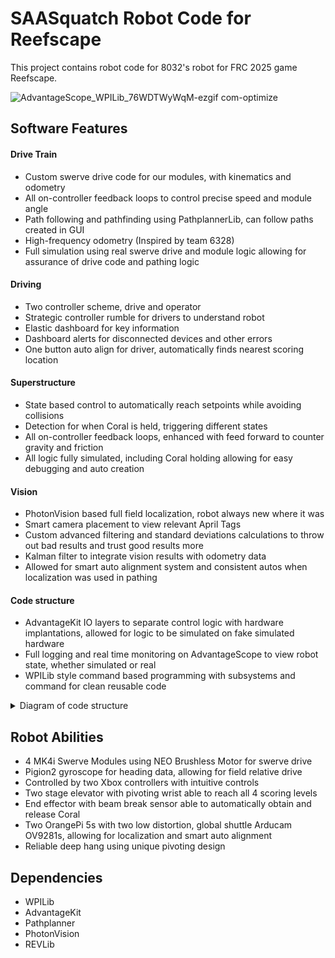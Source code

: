 # SAASquatch Robot Code for Reefscape

This project contains robot code for 8032's robot for FRC 2025 game Reefscape.

![AdvantageScope_WPILib_76WDTWyWqM-ezgif com-optimize](https://github.com/user-attachments/assets/29608a4a-011a-4e52-b6e9-f55b69552322)

## Software Features

#### Drive Train
* Custom swerve drive code for our modules, with kinematics and odometry
* All on-controller feedback loops to control precise speed and module angle
* Path following and pathfinding using PathplannerLib, can follow paths created in GUI
* High-frequency odometry (Inspired by team 6328)
* Full simulation using real swerve drive and module logic allowing for assurance of drive code and pathing logic

<!-- Simulated drive train, pathfollowing AND back and forth swerve bot -->

#### Driving
* Two controller scheme, drive and operator
* Strategic controller rumble for drivers to understand robot
* Elastic dashboard for key information
* Dashboard alerts for disconnected devices and other errors
* One button auto align for driver, automatically finds nearest scoring location
<!-- real robot scoring AND sim auto alignment  -->

#### Superstructure
* State based control to automatically reach setpoints while avoiding collisions
* Detection for when Coral is held, triggering different states
* All on-controller feedback loops, enhanced with feed forward to counter gravity and friction
* All logic fully simulated, including Coral holding allowing for easy debugging and auto creation
<!-- Real robot scoring on practice field AND simulated view of robot with operator control -->

#### Vision
* PhotonVision based full field localization, robot always new where it was
* Smart camera placement to view relevant April Tags
* Custom advanced filtering and standard deviations calculations to throw out bad results and trust good results more
* Kalman filter to integrate vision results with odometry data
* Allowed for smart auto alignment system and consistent autos when localization was used in pathing
<!-- Simulated vision AND real vision video AND vision setup diagram -->

#### Code structure
* AdvantageKit IO layers to separate control logic with hardware implantations, allowed for logic to be simulated on fake simulated hardware
* Full logging and real time monitoring on AdvantageScope to view robot state, whether simulated or real
* WPILib style command based programming with subsystems and command for clean reusable code

<details>
<summary>Diagram of code structure</summary>

![IO Layer Diagram](https://github.com/user-attachments/assets/2ff990a1-d31f-4188-9fbc-afdf1ed5c5f0)
![Command Based Diagram](https://github.com/user-attachments/assets/36cf5fe0-066d-4685-ba1a-818f49612820)

</details>


## Robot Abilities
* 4 MK4i Swerve Modules using NEO Brushless Motor for swerve drive
* Pigion2 gyroscope for heading data, allowing for field relative drive
* Controlled by two Xbox controllers with intuitive controls
* Two stage elevator with pivoting wrist able to reach all 4 scoring levels
* End effector with beam break sensor able to automatically obtain and release Coral
* Two OrangePi 5s with two low distortion, global shuttle Arducam OV9281s, allowing for localization and smart auto alignment
* Reliable deep hang using unique pivoting design

## Dependencies
* WPILib
* AdvantageKit
* Pathplanner
* PhotonVision
* REVLib
